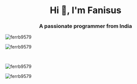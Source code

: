 <h1 align="center">Hi 👋, I'm Fanisus</h1>
<h3 align="center">A passionate programmer from India</h3>

<p align="left"> <img src="https://komarev.com/ghpvc/?username=ferrb9579&label=Profile%20views&color=0e75b6&style=flat" alt="ferrb9579" /> </p>

<p>&nbsp;<img align="left" src="https://github-readme-stats.vercel.app/api?username=ferrb9579&show_icons=true&locale=en" alt="ferrb9579" /></p>
<br>
<p><img align="left" src="https://github-readme-stats.vercel.app/api/top-langs?username=ferrb9579&show_icons=true&locale=en&layout=compact" alt="ferrb9579" /></p>
<br>
<p><img align="left" src="https://github-readme-streak-stats.herokuapp.com/?user=ferrb9579&" alt="ferrb9579" /></p>
